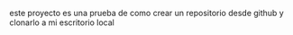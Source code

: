 este proyecto es una prueba de como crear un repositorio desde github y clonarlo a mi escritorio local